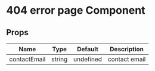 # 404 error page Component
## Props

|Name|Type|Default|Description|
|--|--|--|--|
|contactEmail|string|undefined|contact email|